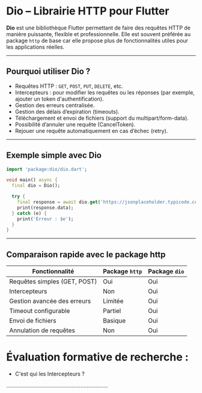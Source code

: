 <h1 id="dio-flutter">Dio – Librairie HTTP pour Flutter</h1>

**Dio** est une bibliothèque Flutter permettant de faire des requêtes HTTP de manière puissante, flexible et professionnelle. Elle est souvent préférée au package `http` de base car elle propose plus de fonctionnalités utiles pour les applications réelles.

---

## Pourquoi utiliser Dio ?

* Requêtes HTTP : `GET`, `POST`, `PUT`, `DELETE`, etc.
* Intercepteurs : pour modifier les requêtes ou les réponses (par exemple, ajouter un token d'authentification).
* Gestion des erreurs centralisée.
* Gestion des délais d’expiration (timeouts).
* Téléchargement et envoi de fichiers (support du multipart/form-data).
* Possibilité d’annuler une requête (CancelToken).
* Rejouer une requête automatiquement en cas d’échec (retry).

---

## Exemple simple avec Dio

```dart
import 'package:dio/dio.dart';

void main() async {
  final dio = Dio();

  try {
    final response = await dio.get('https://jsonplaceholder.typicode.com/posts/1');
    print(response.data);
  } catch (e) {
    print('Erreur : $e');
  }
}
```

---

## Comparaison rapide avec le package http

| Fonctionnalité               | Package `http` | Package `dio` |
| ---------------------------- | -------------- | ------------- |
| Requêtes simples (GET, POST) | Oui            | Oui           |
| Intercepteurs                | Non            | Oui           |
| Gestion avancée des erreurs  | Limitée        | Oui           |
| Timeout configurable         | Partiel        | Oui           |
| Envoi de fichiers            | Basique        | Oui           |
| Annulation de requêtes       | Non            | Oui           |


# Évaluation formative de recherche :

- C'est qui les Intercepteurs ?

...................................................................
